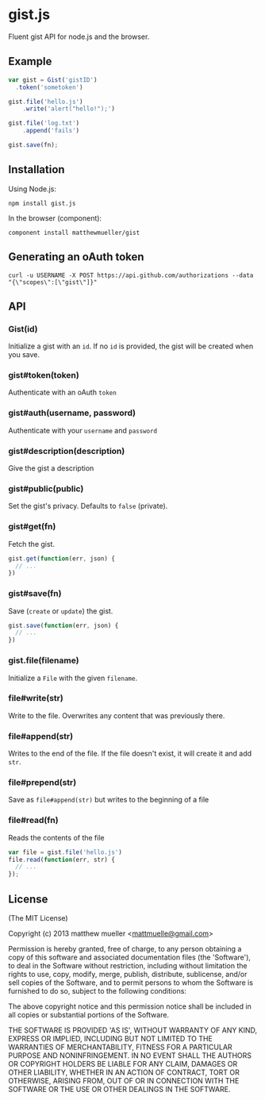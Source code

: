 
# gist.js

  Fluent gist API for node.js and the browser.

## Example

```js
var gist = Gist('gistID')
  .token('sometoken')

gist.file('hello.js')
    .write('alert("hello!");')

gist.file('log.txt')
    .append('fails')

gist.save(fn);
```

## Installation

Using Node.js:

    npm install gist.js

In the browser (component):

    component install matthewmueller/gist

## Generating an oAuth token

    curl -u USERNAME -X POST https://api.github.com/authorizations --data "{\"scopes\":[\"gist\"]}"

## API

### Gist(id)

Initialize a gist with an `id`. If no `id` is provided, the gist will be created when you save.

### gist#token(token)

Authenticate with an oAuth `token`

### gist#auth(username, password)

Authenticate with your `username` and `password`

### gist#description(description)

Give the gist a description

### gist#public(public)

Set the gist's privacy. Defaults to `false` (private).

### gist#get(fn)

Fetch the gist.

```js
gist.get(function(err, json) {
  // ...
})
```

### gist#save(fn)

Save (`create` or `update`) the gist.

```js
gist.save(function(err, json) {
  // ...
})
```

### gist.file(filename)

Initialize a `File` with the given `filename`.

### file#write(str)

Write to the file. Overwrites any content that was previously there.

### file#append(str)

Writes to the end of the file. If the file doesn't exist, it will create it and add `str`.

### file#prepend(str)

Save as `file#append(str)` but writes to the beginning of a file

### file#read(fn)

Reads the contents of the file

```js
var file = gist.file('hello.js')
file.read(function(err, str) {
  // ...
});
```

## License

(The MIT License)

Copyright (c) 2013 matthew mueller &lt;mattmuelle@gmail.com&gt;

Permission is hereby granted, free of charge, to any person obtaining
a copy of this software and associated documentation files (the
'Software'), to deal in the Software without restriction, including
without limitation the rights to use, copy, modify, merge, publish,
distribute, sublicense, and/or sell copies of the Software, and to
permit persons to whom the Software is furnished to do so, subject to
the following conditions:

The above copyright notice and this permission notice shall be
included in all copies or substantial portions of the Software.

THE SOFTWARE IS PROVIDED 'AS IS', WITHOUT WARRANTY OF ANY KIND,
EXPRESS OR IMPLIED, INCLUDING BUT NOT LIMITED TO THE WARRANTIES OF
MERCHANTABILITY, FITNESS FOR A PARTICULAR PURPOSE AND NONINFRINGEMENT.
IN NO EVENT SHALL THE AUTHORS OR COPYRIGHT HOLDERS BE LIABLE FOR ANY
CLAIM, DAMAGES OR OTHER LIABILITY, WHETHER IN AN ACTION OF CONTRACT,
TORT OR OTHERWISE, ARISING FROM, OUT OF OR IN CONNECTION WITH THE
SOFTWARE OR THE USE OR OTHER DEALINGS IN THE SOFTWARE.
